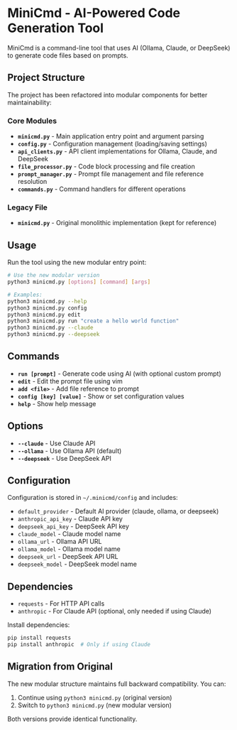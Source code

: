 # MiniCmd - AI-Powered Code Generation Tool

MiniCmd is a command-line tool that uses AI (Ollama, Claude, or DeepSeek) to generate code files based on prompts.

## Project Structure

The project has been refactored into modular components for better maintainability:

### Core Modules

- **`minicmd.py`** - Main application entry point and argument parsing
- **`config.py`** - Configuration management (loading/saving settings)
- **`api_clients.py`** - API client implementations for Ollama, Claude, and DeepSeek
- **`file_processor.py`** - Code block processing and file creation
- **`prompt_manager.py`** - Prompt file management and file reference resolution
- **`commands.py`** - Command handlers for different operations

### Legacy File

- **`minicmd.py`** - Original monolithic implementation (kept for reference)

## Usage

Run the tool using the new modular entry point:

```bash
# Use the new modular version
python3 minicmd.py [options] [command] [args]

# Examples:
python3 minicmd.py --help
python3 minicmd.py config
python3 minicmd.py edit
python3 minicmd.py run "create a hello world function"
python3 minicmd.py --claude
python3 minicmd.py --deepseek
```

## Commands

- **`run [prompt]`** - Generate code using AI (with optional custom prompt)
- **`edit`** - Edit the prompt file using vim
- **`add <file>`** - Add file reference to prompt
- **`config [key] [value]`** - Show or set configuration values
- **`help`** - Show help message

## Options

- **`--claude`** - Use Claude API
- **`--ollama`** - Use Ollama API (default)
- **`--deepseek`** - Use DeepSeek API

## Configuration

Configuration is stored in `~/.minicmd/config` and includes:

- `default_provider` - Default AI provider (claude, ollama, or deepseek)
- `anthropic_api_key` - Claude API key
- `deepseek_api_key` - DeepSeek API key
- `claude_model` - Claude model name
- `ollama_url` - Ollama API URL
- `ollama_model` - Ollama model name
- `deepseek_url` - DeepSeek API URL
- `deepseek_model` - DeepSeek model name

## Dependencies

- `requests` - For HTTP API calls
- `anthropic` - For Claude API (optional, only needed if using Claude)

Install dependencies:
```bash
pip install requests
pip install anthropic  # Only if using Claude
```

## Migration from Original

The new modular structure maintains full backward compatibility. You can:

1. Continue using `python3 minicmd.py` (original version)
2. Switch to `python3 minicmd.py` (new modular version)

Both versions provide identical functionality.
